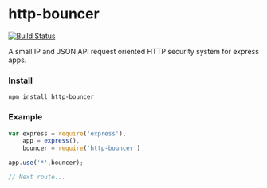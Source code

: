 # http-bouncer 

[![Build Status](https://travis-ci.org/raelgor/http-bouncer.svg?branch=master)](https://travis-ci.org/raelgor/http-bouncer)

A small IP and JSON API request oriented HTTP security system for express apps.

### Install

```
npm install http-bouncer
```

### Example

```js
var express = require('express'),
    app = express(),
    bouncer = require('http-bouncer')

app.use('*',bouncer);

// Next route...
```
